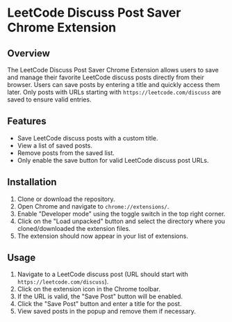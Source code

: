# LeetCode Discuss Post Saver Chrome Extension

## Overview

The LeetCode Discuss Post Saver Chrome Extension allows users to save and manage their favorite LeetCode discuss posts directly from their browser. Users can save posts by entering a title and quickly access them later. Only posts with URLs starting with `https://leetcode.com/discuss` are saved to ensure valid entries.

## Features

- Save LeetCode discuss posts with a custom title.
- View a list of saved posts.
- Remove posts from the saved list.
- Only enable the save button for valid LeetCode discuss post URLs.

## Installation

1. Clone or download the repository.
2. Open Chrome and navigate to `chrome://extensions/`.
3. Enable "Developer mode" using the toggle switch in the top right corner.
4. Click on the "Load unpacked" button and select the directory where you cloned/downloaded the extension files.
5. The extension should now appear in your list of extensions.

## Usage

1. Navigate to a LeetCode discuss post (URL should start with `https://leetcode.com/discuss`).
2. Click on the extension icon in the Chrome toolbar.
3. If the URL is valid, the "Save Post" button will be enabled.
4. Click the "Save Post" button and enter a title for the post.
5. View saved posts in the popup and remove them if necessary.

